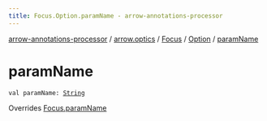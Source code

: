 ```yaml
---
title: Focus.Option.paramName - arrow-annotations-processor
---
```


[arrow-annotations-processor](../../../index.html) / [arrow.optics](../../index.html) / [Focus](../index.html) / [Option](index.html) / [paramName](./param-name.html)

# paramName

`val paramName: `[`String`](https://kotlinlang.org/api/latest/jvm/stdlib/kotlin/-string/index.html)

Overrides [Focus.paramName](../param-name.html)

